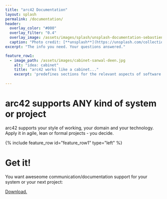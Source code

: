 ```yaml
---
title: "arc42 Documentation"
layout: splash
permalink: /documentation/
header:
  overlay_color: "#000"
  overlay_filter: "0.4"
  overlay_image: /assets/images/splash/unsplash-documentation-sebastien-gabriel.jpg
  caption: "Photo credit: [**unsplash**](https://unsplash.com/collections/3015/northside-01?photo=XOrFfUPUfeU)"
excerpt: "The info you need. Your questions answered."

feature_row1:
  - image_path: /assets/images/cabinet-sanwal-deen.jpg
    alt: "idea: cabinet"
    title: "arc42 works like a cabinet..."
    excerpt: 'predefines sections for the relevant aspects of software architectures. Use them according to specific needs. Intentionally leave sections empty...'
  
---
```


# arc42 supports ANY kind of system or project

arc42 supports your style of working, your domain and your technology.
Apply it in agile, lean or formal projects - you decide.

{% include feature_row id="feature_row1" type="left" %}



# Get it!

You want aweseome communication/documentation support for your
system or your next project:

<a href="/download" class="btn btn--success">Download.</a>
